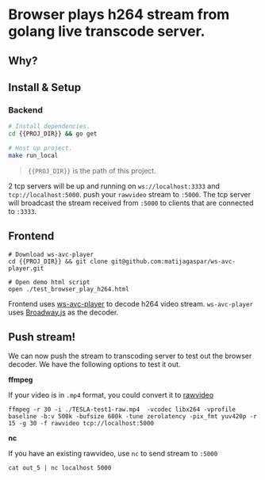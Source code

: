 # Browser plays h264 stream from golang live transcode server. 

## Why?

## Install & Setup

### Backend


```sh
# Install dependencies.
cd {{PROJ_DIR}} && go get

# Host up project.
make run_local
```

> `{{PROJ_DIR}}` is the path of this project.

2 tcp servers will be up and running on `ws://localhost:3333` and `tcp://localhost:5000`. push your `rawvideo` stream to `:5000`. The tcp server will broadcast the stream received from `:5000` to clients that are connected to `:3333`. 

## Frontend

```
# Download ws-avc-player
cd {{PROJ_DIR}} && git clone git@github.com:matijagaspar/ws-avc-player.git

# Open demo html script
open ./test_browser_play_h264.html 
```

Frontend uses [ws-avc-player](https://github.com/matijagaspar/ws-avc-player) to decode h264 video stream. `ws-avc-player` uses [Broadway.js](https://github.com/mbebenita/Broadway) as the decoder.

## Push stream!

We can now push the stream to transcoding server to test out the browser decoder. We have the following options to test it out.

**ffmpeg**

If your video is in `.mp4` format, you could convert it to [rawvideo](https://stackoverflow.com/questions/7238013/rawvideo-and-rgb32-values-passed-to-ffmpeg#:~:text=%2Df%20rawvideo%20is%20basically%20a,to%20specify%20the%20%2Dpix_fmt%20option.)

```
ffmpeg -r 30 -i ./TESLA-test1-raw.mp4  -vcodec libx264 -vprofile baseline -b:v 500k -bufsize 600k -tune zerolatency -pix_fmt yuv420p -r 15 -g 30 -f rawvideo tcp://localhost:5000
```

**nc**

If you have an existing rawvideo, use `nc` to send stream to `:5000`

```
cat out_5 | nc localhost 5000
```
 